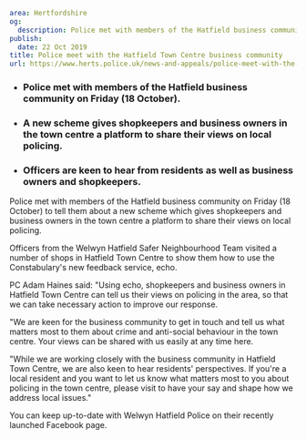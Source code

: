 ```yaml
area: Hertfordshire
og:
  description: Police met with members of the Hatfield business community on Friday (18 October) to tell them about a new scheme which gives shopkeepers and business owners in the town centre a platform to share their views on local policing.
publish:
  date: 22 Oct 2019
title: Police meet with the Hatfield Town Centre business community
url: https://www.herts.police.uk/news-and-appeals/police-meet-with-the-hatfield-town-centre-business-community-0934b
```

* ### Police met with members of the Hatfield business community on Friday (18 October).

 * ### A new scheme gives shopkeepers and business owners in the town centre a platform to share their views on local policing.

 * ### Officers are keen to hear from residents as well as business owners and shopkeepers.

Police met with members of the Hatfield business community on Friday (18 October) to tell them about a new scheme which gives shopkeepers and business owners in the town centre a platform to share their views on local policing.

Officers from the Welwyn Hatfield Safer Neighbourhood Team visited a number of shops in Hatfield Town Centre to show them how to use the Constabulary's new feedback service, echo.

PC Adam Haines said: "Using echo, shopkeepers and business owners in Hatfield Town Centre can tell us their views on policing in the area, so that we can take necessary action to improve our response.

"We are keen for the business community to get in touch and tell us what matters most to them about crime and anti-social behaviour in the town centre. Your views can be shared with us easily at any time here.

"While we are working closely with the business community in Hatfield Town Centre, we are also keen to hear residents' perspectives. If you're a local resident and you want to let us know what matters most to you about policing in the town centre, please visit to have your say and shape how we address local issues."

You can keep up-to-date with Welwyn Hatfield Police on their recently launched Facebook page.

